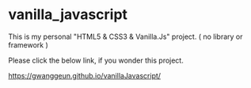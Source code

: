 # vanilla_javascript

This is my personal "HTML5 & CSS3 & Vanilla.Js" project. ( no library or framework )

Please click the below link, if you wonder this project.

https://gwanggeun.github.io/vanillaJavascript/
